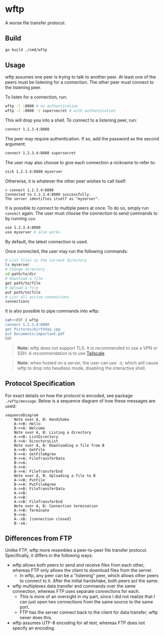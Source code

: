 # wftp

A worse file transfer protocol.

## Build

```sh
go build ./cmd/wftp
```

## Usage

wftp assumes one peer is trying to talk to another peer. At least one of the
peers must be listening for a connection. The other peer must connect to the
listening peer.

To listen for a connection, run:

```sh
wftp -l :8080 # no authentication
wftp -l :8080 -s supersecret # with authentication
```

This will drop you into a shell. To connect to a listening peer, run:

```sh
connect 1.2.3.4:8080
```

The peer may require authentication. If so, add the password as the second
argument:

```sh
connect 1.2.3.4:8080 supersecret
```

The user may also choose to give each connection a nickname to refer to:

```sh
nick 1.2.3.4:8080 myserver
```

Otherwise, it is whatever the other peer wishes to call itself:

```
> connect 1.2.3.4:8080
Connected to 1.2.3.4:8080 successfully.
The server identifies itself as "myserver".
```

It is possible to connect to multiple peers at once. To do so, simply run
`connect` again. The user must choose the connection to send commands to by
running `use`:

```sh
use 1.2.3.4:8080
use myserver # also works
```

By default, the latest connection is used.

Once connected, the user may run the following commands:

```sh
# List files in the current directory
ls myserver
# Change directory
cd path/to/dir
# Download a file
get path/to/file
# Upload a file
put path/to/file
# List all active connections
connections
```

It is also possible to pipe commands into wftp:

```sh
cat<<EOF | wftp
connect 1.2.3.4:8080
get Pictures/birthday.jpg
put Documents/important.pdf
EOF
```

> **Note:** wftp does not support TLS. It is recommended to use a VPN or SSH.
> A recommendation is to use [Tailscale](https://tailscale.com/).

> **Note:** when hosted on a server, the user can use `-d`, which will cause
> wftp to drop into headless mode, disabling the interactive shell.

## Protocol Specification

For exact details on how the protocol is encoded, see package `./wftp/message`.
Below is a sequence diagram of how these messages are used:

```mermaid
sequenceDiagram
    Note over A, B: Handshake
    A->>B: Hello
    B->>A: Welcome
    Note over A, B: Listing a directory
    A->>B: ListDirectory
    B->>A: DirectoryList
    Note over A, B: Downloading a file from B
    A->>B: GetFile
    B->>A: GetFileAgree
    B->>A: FileTransferData
    B->>A: 
    B->>A: 
    B->>A: FileTransferEnd
    Note over A, B: Uploading a file to B
    A->>B: PutFile
    B->>A: PutFileAgree
    A->>B: FileTransferData
    A->>B: 
    A->>B: 
    A->>B: FileTransferEnd
    Note over A, B: Connection termination
    A->>B: Terminate
    B->>A: 
    A--xB: [connection closed]
    B--xA: 
```

## Differences from FTP

Unlike FTP, wftp more resembles a peer-to-peer file transfer protocol.
Specifically, it differs in the following ways:

- wftp allows both peers to send and receive files from each other,
  whereas FTP only allows the client to download files from the server.
  - In wftp, any peer can be a "listening" peer, which allows other peers to
    connect to it. After the initial handshake, both peers act the same.
- wftp multiplexes data transfer and commands over the same connection,
  whereas FTP uses separate connections for each.
  - This is more of an oversight in my part, since I did not realize that I can
    just open two connections from the same source to the same port.
  - FTP has the server connect back to the client for data transfer; wftp never
    does this.
- wftp assumes UTF-8 encoding for all text, whereas FTP does not specify an
  encoding.
